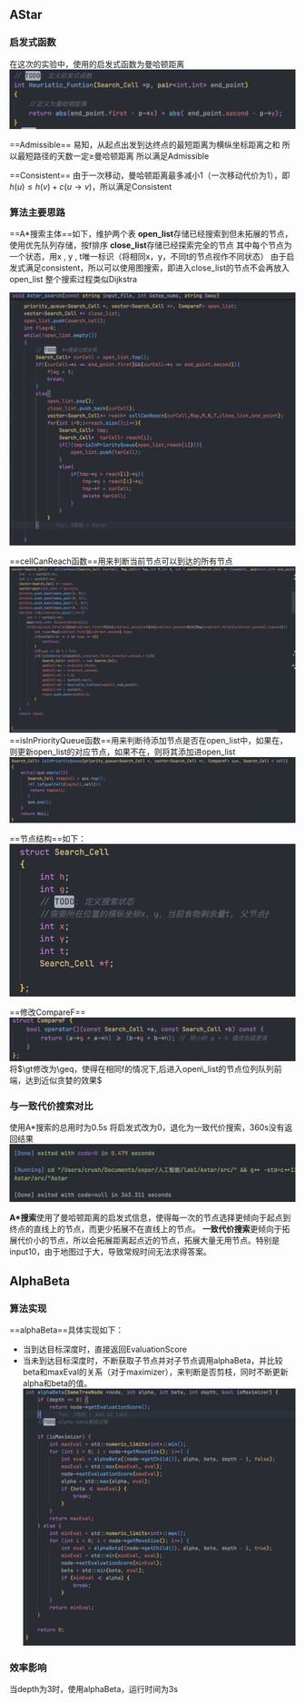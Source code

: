 ## AStar

### 启发式函数
在这次的实验中，使用的启发式函数为曼哈顿距离
![](https://raw.githubusercontent.com/ustc21xyx/picture-bed/main/20240505151454.png)

==Admissible==
易知，从起点出发到达终点的最短距离为横纵坐标距离之和
所以最短路径的天数一定$\geq$曼哈顿距离
所以满足Admissible

==Consistent==
由于一次移动，曼哈顿距离最多减小1（一次移动代价为1），即$h(u)\leq h(v) + c(u\rightarrow v)$，所以满足Consistent

### 算法主要思路

==A\*搜索主体==如下，维护两个表
**open_list**存储已经搜索到但未拓展的节点，使用优先队列存储，按f排序
**close_list**存储已经探索完全的节点
其中每个节点为一个状态，用x , y , t唯一标识（将相同x，y，不同t的节点视作不同状态）
由于启发式满足consistent，所以可以使用图搜索，即进入close_list的节点不会再放入open_list
整个搜索过程类似Dijkstra

![](https://raw.githubusercontent.com/ustc21xyx/picture-bed/main/20240505152521.png)

==cellCanReach函数==用来判断当前节点可以到达的所有节点![](https://raw.githubusercontent.com/ustc21xyx/picture-bed/main/20240505153300.png)
==isInPriorityQueue函数==用来判断待添加节点是否在open_list中，如果在，则更新open_list的对应节点，如果不在，则将其添加进open_list
![](https://raw.githubusercontent.com/ustc21xyx/picture-bed/main/20240505153534.png)

==节点结构==如下：
![](https://raw.githubusercontent.com/ustc21xyx/picture-bed/main/20240505154112.png)

==修改CompareF==
![](https://raw.githubusercontent.com/ustc21xyx/picture-bed/main/20240505155518.png)
将$\gt修改为\geq，使得在相同f的情况下,后进入open\_list的节点位列队列前端，达到近似贪婪的效果$

### 与一致代价搜索对比
使用A\*搜索的总用时为0.5s
将启发式改为0，退化为一致代价搜索，360s没有返回结果
![](https://raw.githubusercontent.com/ustc21xyx/picture-bed/main/20240505155220.png)

**A\*搜索**使用了曼哈顿距离的启发式信息，使得每一次的节点选择更倾向于起点到终点的直线上的节点，而更少拓展不在直线上的节点。
**一致代价搜索**更倾向于拓展代价小的节点，所以会拓展距离起点近的节点，拓展大量无用节点。特别是input10，由于地图过于大，导致常规时间无法求得答案。


## AlphaBeta

### 算法实现
==alphaBeta==具体实现如下：
- 当到达目标深度时，直接返回EvaluationScore
- 当未到达目标深度时，不断获取子节点并对子节点调用alphaBeta，并比较beta和maxEval的关系（对于maximizer），来判断是否剪枝，同时不断更新alpha和beta的值。
![](https://raw.githubusercontent.com/ustc21xyx/picture-bed/main/20240505160551.png)


### 效率影响
当depth为3时，使用alphaBeta，运行时间为3s